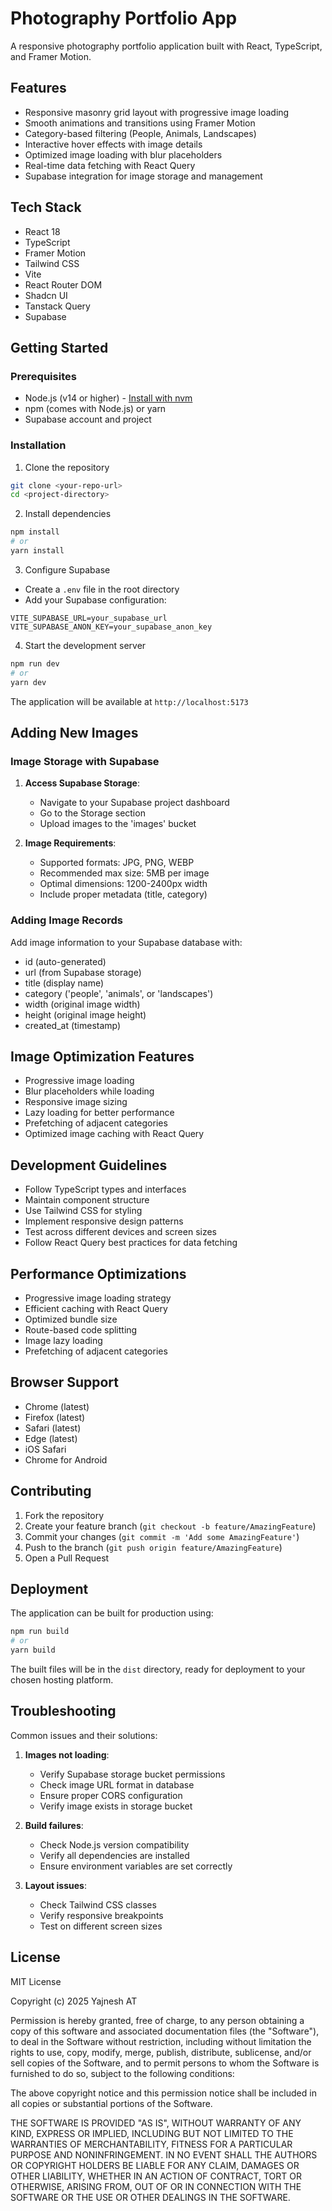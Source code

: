 
# Photography Portfolio App

A responsive photography portfolio application built with React, TypeScript, and Framer Motion.

## Features

- Responsive masonry grid layout with progressive image loading
- Smooth animations and transitions using Framer Motion
- Category-based filtering (People, Animals, Landscapes)
- Interactive hover effects with image details
- Optimized image loading with blur placeholders
- Real-time data fetching with React Query
- Supabase integration for image storage and management

## Tech Stack

- React 18
- TypeScript
- Framer Motion
- Tailwind CSS
- Vite
- React Router DOM
- Shadcn UI
- Tanstack Query
- Supabase

## Getting Started

### Prerequisites

- Node.js (v14 or higher) - [Install with nvm](https://github.com/nvm-sh/nvm#installing-and-updating)
- npm (comes with Node.js) or yarn
- Supabase account and project

### Installation

1. Clone the repository
```bash
git clone <your-repo-url>
cd <project-directory>
```

2. Install dependencies
```bash
npm install
# or
yarn install
```

3. Configure Supabase
- Create a `.env` file in the root directory
- Add your Supabase configuration:
```env
VITE_SUPABASE_URL=your_supabase_url
VITE_SUPABASE_ANON_KEY=your_supabase_anon_key
```

4. Start the development server
```bash
npm run dev
# or
yarn dev
```

The application will be available at `http://localhost:5173`

## Adding New Images

### Image Storage with Supabase

1. **Access Supabase Storage**:
   - Navigate to your Supabase project dashboard
   - Go to the Storage section
   - Upload images to the 'images' bucket

2. **Image Requirements**:
   - Supported formats: JPG, PNG, WEBP
   - Recommended max size: 5MB per image
   - Optimal dimensions: 1200-2400px width
   - Include proper metadata (title, category)

### Adding Image Records

Add image information to your Supabase database with:
- id (auto-generated)
- url (from Supabase storage)
- title (display name)
- category ('people', 'animals', or 'landscapes')
- width (original image width)
- height (original image height)
- created_at (timestamp)

## Image Optimization Features

- Progressive image loading
- Blur placeholders while loading
- Responsive image sizing
- Lazy loading for better performance
- Prefetching of adjacent categories
- Optimized image caching with React Query

## Development Guidelines

- Follow TypeScript types and interfaces
- Maintain component structure
- Use Tailwind CSS for styling
- Implement responsive design patterns
- Test across different devices and screen sizes
- Follow React Query best practices for data fetching

## Performance Optimizations

- Progressive image loading strategy
- Efficient caching with React Query
- Optimized bundle size
- Route-based code splitting
- Image lazy loading
- Prefetching of adjacent categories

## Browser Support

- Chrome (latest)
- Firefox (latest)
- Safari (latest)
- Edge (latest)
- iOS Safari
- Chrome for Android

## Contributing

1. Fork the repository
2. Create your feature branch (`git checkout -b feature/AmazingFeature`)
3. Commit your changes (`git commit -m 'Add some AmazingFeature'`)
4. Push to the branch (`git push origin feature/AmazingFeature`)
5. Open a Pull Request

## Deployment

The application can be built for production using:

```bash
npm run build
# or
yarn build
```

The built files will be in the `dist` directory, ready for deployment to your chosen hosting platform.

## Troubleshooting

Common issues and their solutions:

1. **Images not loading**: 
   - Verify Supabase storage bucket permissions
   - Check image URL format in database
   - Ensure proper CORS configuration
   - Verify image exists in storage bucket

2. **Build failures**: 
   - Check Node.js version compatibility
   - Verify all dependencies are installed
   - Ensure environment variables are set correctly

3. **Layout issues**: 
   - Check Tailwind CSS classes
   - Verify responsive breakpoints
   - Test on different screen sizes

## License

MIT License

Copyright (c) 2025 Yajnesh AT

Permission is hereby granted, free of charge, to any person obtaining a copy
of this software and associated documentation files (the "Software"), to deal
in the Software without restriction, including without limitation the rights
to use, copy, modify, merge, publish, distribute, sublicense, and/or sell
copies of the Software, and to permit persons to whom the Software is
furnished to do so, subject to the following conditions:

The above copyright notice and this permission notice shall be included in all
copies or substantial portions of the Software.

THE SOFTWARE IS PROVIDED "AS IS", WITHOUT WARRANTY OF ANY KIND, EXPRESS OR
IMPLIED, INCLUDING BUT NOT LIMITED TO THE WARRANTIES OF MERCHANTABILITY,
FITNESS FOR A PARTICULAR PURPOSE AND NONINFRINGEMENT. IN NO EVENT SHALL THE
AUTHORS OR COPYRIGHT HOLDERS BE LIABLE FOR ANY CLAIM, DAMAGES OR OTHER
LIABILITY, WHETHER IN AN ACTION OF CONTRACT, TORT OR OTHERWISE, ARISING FROM,
OUT OF OR IN CONNECTION WITH THE SOFTWARE OR THE USE OR OTHER DEALINGS IN THE
SOFTWARE.
